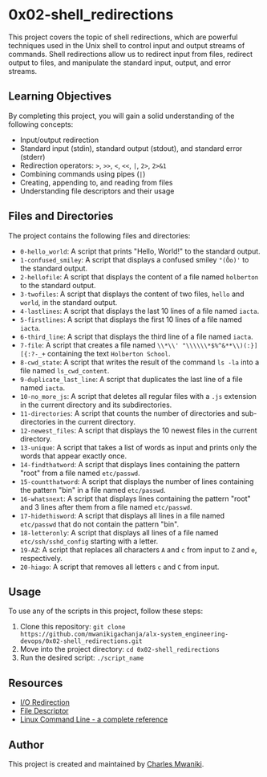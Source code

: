 # 0x02-shell_redirections

This project covers the topic of shell redirections, which are powerful techniques used in the Unix shell to control input and output streams of commands. Shell redirections allow us to redirect input from files, redirect output to files, and manipulate the standard input, output, and error streams.

## Learning Objectives

By completing this project, you will gain a solid understanding of the following concepts:

- Input/output redirection
- Standard input (stdin), standard output (stdout), and standard error (stderr)
- Redirection operators: `>`, `>>`, `<`, `<<`, `|`, `2>`, `2>&1`
- Combining commands using pipes (`|`)
- Creating, appending to, and reading from files
- Understanding file descriptors and their usage

## Files and Directories

The project contains the following files and directories:

- `0-hello_world`: A script that prints "Hello, World!" to the standard output.
- `1-confused_smiley`: A script that displays a confused smiley `"(Ôo)'` to the standard output.
- `2-hellofile`: A script that displays the content of a file named `holberton` to the standard output.
- `3-twofiles`: A script that displays the content of two files, `hello` and `world`, in the standard output.
- `4-lastlines`: A script that displays the last 10 lines of a file named `iacta`.
- `5-firstlines`: A script that displays the first 10 lines of a file named `iacta`.
- `6-third_line`: A script that displays the third line of a file named `iacta`.
- `7-file`: A script that creates a file named `\\*\\' "\\\\\\*$%^&**\\)(:}][{:?-_+` containing the text `Holberton School`.
- `8-cwd_state`: A script that writes the result of the command `ls -la` into a file named `ls_cwd_content`.
- `9-duplicate_last_line`: A script that duplicates the last line of a file named `iacta`.
- `10-no_more_js`: A script that deletes all regular files with a `.js` extension in the current directory and its subdirectories.
- `11-directories`: A script that counts the number of directories and sub-directories in the current directory.
- `12-newest_files`: A script that displays the 10 newest files in the current directory.
- `13-unique`: A script that takes a list of words as input and prints only the words that appear exactly once.
- `14-findthatword`: A script that displays lines containing the pattern "root" from a file named `etc/passwd`.
- `15-countthatword`: A script that displays the number of lines containing the pattern "bin" in a file named `etc/passwd`.
- `16-whatsnext`: A script that displays lines containing the pattern "root" and 3 lines after them from a file named `etc/passwd`.
- `17-hidethisword`: A script that displays all lines in a file named `etc/passwd` that do not contain the pattern "bin".
- `18-letteronly`: A script that displays all lines of a file named `etc/ssh/sshd_config` starting with a letter.
- `19-AZ`: A script that replaces all characters `A` and `c` from input to `Z` and `e`, respectively.
- `20-hiago`: A script that removes all letters `c` and `C` from input.

## Usage

To use any of the scripts in this project, follow these steps:

1. Clone this repository: `git clone https://github.com/mwanikigachanja/alx-system_engineering-devops/0x02-shell_redirections.git`
2. Move into the project directory: `cd 0x02-shell_redirections`
3. Run the desired script: `./script_name`

## Resources

- [I/O Redirection](https://en.wikipedia.org/wiki/Redirection_(computing))
- [File Descriptor](https://en.wikipedia.org/wiki/File_descriptor)
- [Linux Command Line - a complete reference](https://www.linuxcommand.org/)

## Author

This project is created and maintained by [Charles Mwaniki](https://github.com/mwanikigachanja).

